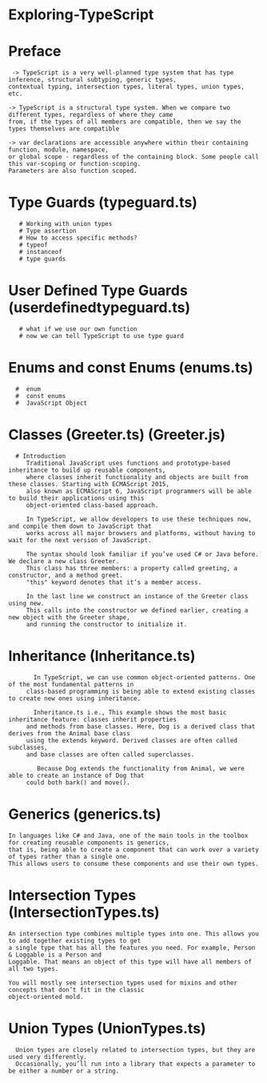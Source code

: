 # Exploring-TypeScript
 
 # Preface 
     -> TypeScript is a very well-planned type system that has type inference, structural subtyping, generic types,
    contextual typing, intersection types, literal types, union types, etc. 
    
    -> TypeScript is a structural type system. When we compare two different types, regardless of where they came
    from, if the types of all members are compatible, then we say the types themselves are compatible
    
    -> var declarations are accessible anywhere within their containing function, module, namespace, 
    or global scope - regardless of the containing block. Some people call this var-scoping or function-scoping. 
    Parameters are also function scoped.
    
    
  #  Type Guards (typeguard.ts)
       # Working with union types
       # Type assertion   
       # How to access specific methods? 
       # typeof   
       # instanceof
       # type guards 
  #  User Defined Type Guards (userdefinedtypeguard.ts)
       # what if we use our own function
       # now we can tell TypeScript to use type guard 
  #  Enums and const Enums (enums.ts)
      #  enum
      #  const enums
      #  JavaScript Object
  #  Classes (Greeter.ts) (Greeter.js)
      # Introduction  
         Traditional JavaScript uses functions and prototype-based inheritance to build up reusable components, 
         where classes inherit functionality and objects are built from these classes. Starting with ECMAScript 2015,
         also known as ECMAScript 6, JavaScript programmers will be able to build their applications using this
         object-oriented class-based approach.
         
         In TypeScript, we allow developers to use these techniques now, and compile them down to JavaScript that 
         works across all major browsers and platforms, without having to wait for the next version of JavaScript.
         
         The syntax should look familiar if you’ve used C# or Java before. We declare a new class Greeter. 
         This class has three members: a property called greeting, a constructor, and a method greet.  
         "this" keyword denotes that it’s a member access.
         
         In the last line we construct an instance of the Greeter class using new. 
         This calls into the constructor we defined earlier, creating a new object with the Greeter shape, 
         and running the constructor to initialize it.
         
  #  Inheritance (Inheritance.ts)
           In TypeScript, we can use common object-oriented patterns. One of the most fundamental patterns in 
         class-based programming is being able to extend existing classes to create new ones using inheritance.
         
           Inheritance.ts i.e., This example shows the most basic inheritance feature: classes inherit properties 
         and methods from base classes. Here, Dog is a derived class that derives from the Animal base class 
         using the extends keyword. Derived classes are often called subclasses, 
         and base classes are often called superclasses.
         
            Because Dog extends the functionality from Animal, we were able to create an instance of Dog that 
         could both bark() and move().
         
#  Generics (generics.ts)
    In languages like C# and Java, one of the main tools in the toolbox for creating reusable components is generics,
    that is, being able to create a component that can work over a variety of types rather than a single one. 
    This allows users to consume these components and use their own types.
    
#  Intersection Types (IntersectionTypes.ts)
    An intersection type combines multiple types into one. This allows you to add together existing types to get 
    a single type that has all the features you need. For example, Person & Loggable is a Person and 
    Loggable. That means an object of this type will have all members of all two types.
    
    You will mostly see intersection types used for mixins and other concepts that don’t fit in the classic 
    object-oriented mold. 
    
#   Union Types (UnionTypes.ts) 
      Union types are closely related to intersection types, but they are used very differently. 
      Occasionally, you’ll run into a library that expects a parameter to be either a number or a string.
